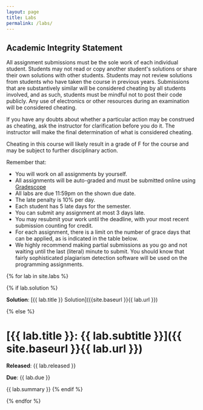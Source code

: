 ```yaml
---
layout: page
title: Labs
permalink: /labs/
---
```


## Academic Integrity Statement

All assignment submissions must be the sole work of each individual student. Students may not read or copy another student's solutions or share their own solutions with other students. Students may not review solutions from students who have taken the course in previous years. Submissions that are substantively similar will be considered cheating by all students involved, and as such, students must be mindful not to post their code publicly. Any use of electronics or other resources during an examination will be considered cheating. 

If you have any doubts about whether a particular action may be construed as cheating, ask the instructor for clarification before you do it. The instructor will make the final determination of what is considered cheating.

Cheating in this course will likely result in a grade of F for the course and may be subject to further disciplinary action.

Remember that:

* You will work on all assignments by yourself.
* All assignments will be auto-graded and must be submitted online using [Gradescope](https://www.gradescope.com/)
* All labs are due 11:59pm on the shown due date.
* The late penalty is 10% per day.
* Each student has 5 late days for the semester.
* You can submit any assignment at most 3 days late.
* You may resubmit your work until the deadline, with your most recent submission counting for credit.
* For each assignment, there is a limit on the number of grace days that can be applied, as is indicated in the table below.
* We highly recommend making partial submissions as you go and not waiting until the last (literal) minute to submit. 
You should know that fairly sophisticated plagiarism detection software will be used on the programming assignments.

{% for lab in site.labs %}

{% if lab.solution %}

**Solution**: [{{ lab.title }} Solution]({{site.baseurl }}{{ lab.url }})

{% else %}
# [{{ lab.title }}: {{ lab.subtitle }}]({{ site.baseurl }}{{ lab.url }})

**Released**: {{ lab.released }}

**Due**: {{ lab.due }}

{{ lab.summary }}
{% endif %}

{% endfor %}

